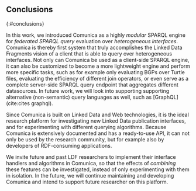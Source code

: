 ## Conclusions
{:#conclusions}

In this work, we introduced Comunica as a highly _modular_ SPARQL engine for _federated_ _SPARQL query_ evaluation over _heterogeneous interfaces_.
Comunica is thereby first system that truly accomplishes the Linked Data Fragments vision of a client that is able to query over heterogeneous interfaces.
Not only can Comunica be used as a client-side SPARQL engine, it can also be customized to become a more lightweight engine and perform more specific tasks,
such as for example only evaluating BGPs over Turtle files,
evaluating the efficiency of different join operators,
or even serve as a complete server-side SPARQL query endpoint that aggregates different datasources.
In future work, we will look into supporting supporting alternative (non-semantic) query languages as well, such as [GraphQL](cite:cites graphql).

Since Comunica is built on Linked Data and Web technologies,
it is the ideal research platform for investigating new Linked Data publication interfaces,
and for experimenting with different querying algorithms.
Because Comunica is extensively documented and has a ready-to-use API,
it can not only be used by the research community,
but for example also by developers of RDF-consuming applications.

We invite future and past LDF researchers to implement their interface handlers and algorithms in Comunica,
so that the effects of _combining_ these features can be investigated, instead of only experimenting with them in isolation.
In the future, we will continue maintaining and developing Comunica and intend to support future researcher on this platform.
